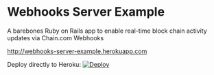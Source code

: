 # Webhooks Server Example

A barebones Ruby on Rails app to enable real-time block chain activity updates via Chain.com Webhooks

http://webhooks-server-example.herokuapp.com

Deploy directly to Heroku:
 [![Deploy](https://www.herokucdn.com/deploy/button.png)](https://heroku.com/deploy?template=https://github.com/chain-engineering/webhooks-server-example/tree/master)